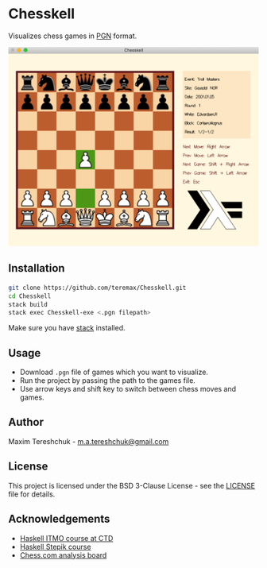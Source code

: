 # Chesskell

Visualizes chess games in [PGN](https://en.wikipedia.org/wiki/Portable_Game_Notation) format.

![](resources/png/Chesskell_Preview.png)

## Installation

```sh
git clone https://github.com/teremax/Chesskell.git
cd Chesskell
stack build
stack exec Chesskell-exe <.pgn filepath>
```

Make sure you have [stack](https://docs.haskellstack.org) installed.

## Usage

* Download `.pgn` file of games which you want to visualize.
* Run the project by passing the path to the games file.
* Use arrow keys and shift key to switch between chess moves and games.

## Author

Maxim Tereshchuk - m.a.tereshchuk@gmail.com

## License

This project is licensed under the BSD 3-Clause License - see the [LICENSE](LICENSE) file for details.

## Acknowledgements
* [Haskell ITMO course at CTD](https://github.com/jagajaga/FP-Course-ITMO)
* [Haskell Stepik course](https://stepik.org/course/75/promo)
* [Chess.com analysis board](https://www.chess.com/analysis)
